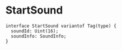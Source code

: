 # StartSound

```
interface StartSound variantof Tag(type) {
  soundId: Uint(16);
  soundInfo: SoundInfo;
}
```
